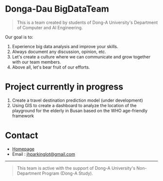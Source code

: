 # Donga-Dau BigDataTeam

> This is a team created by students of Dong-A University's Department of Computer and AI Engineering.  



Our goal is to:

1. Experience big data analysis and improve your skills.
2. Always document any discussion, opinion, etc.
3. Let's create a culture where we can communicate and grow together with our team members.
4. Above all, let's bear fruit of our efforts.

# Project currently in progress

1. Create a travel destination prediction model (under development)
2. Using GIS to create a dashboard to analyze the location of the playground for the elderly in Busan based on the WHO age-friendly framework

# Contact

- [Homepage](jhpark.org)
- Email : jhparkinglot@gmail.com
___

> This team is active with the support of Dong-A University's Non-Department Program (Dong-A Study).
